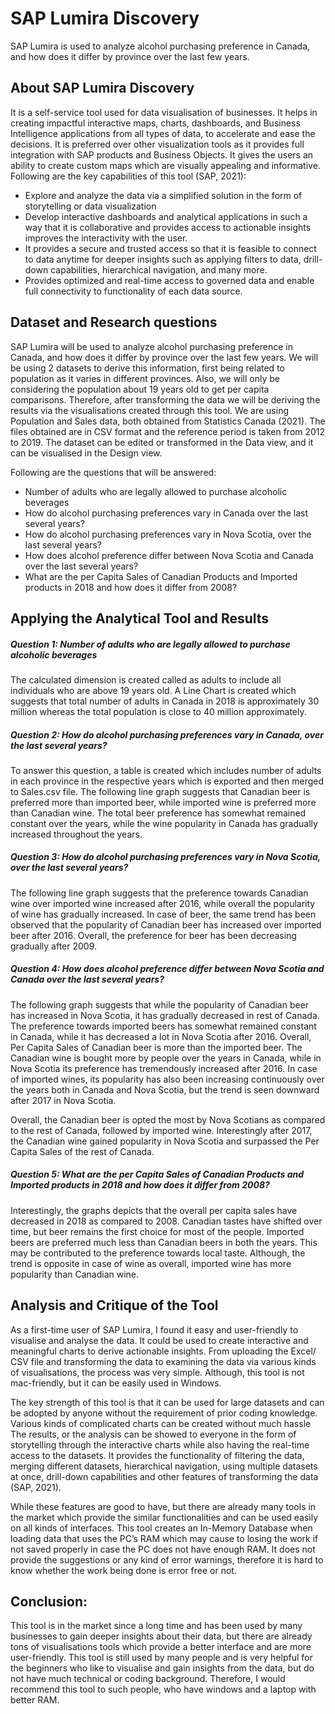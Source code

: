 # SAP Lumira Discovery
SAP Lumira is used to analyze alcohol purchasing preference in Canada, and how does it differ by province over the last few years.

## About SAP Lumira Discovery

It is a self-service tool used for data visualisation of businesses. It helps in creating impactful interactive maps, charts, dashboards, and Business Intelligence applications from all types of data, to accelerate and ease the decisions. It is preferred over other visualization tools as it provides full integration with SAP products and Business Objects. It gives the users an ability to create custom maps which are visually appealing and informative. Following are the key capabilities of this tool (SAP, 2021):

 - Explore and analyze the data via a simplified solution in the form of storytelling or data visualization
 - Develop interactive dashboards and analytical applications in such a way that it is collaborative and provides access to actionable insights improves the interactivity with the user.
 - It provides a secure and trusted access so that it is feasible to connect to data anytime for deeper insights such as applying filters to data, drill-down capabilities, hierarchical navigation, and many more.
 - Provides optimized and real-time access to governed data and enable full connectivity to functionality of each data source.

## Dataset and Research questions

SAP Lumira will be used to analyze alcohol purchasing preference in Canada, and how does it differ by province over the last few years. We will be using 2 datasets to derive this information, first being related to population as it varies in different provinces. Also, we will only be considering the population about 19 years old to get per capita comparisons. Therefore, after transforming the data we will be deriving the results via the visualisations created through this tool. We are using Population and Sales data, both obtained from Statistics Canada (2021). The files obtained are in CSV format and the reference period is taken from 2012 to 2019. The dataset can be edited or transformed in the Data view, and it can be visualised in the Design view.

Following are the questions that will be answered:

 - Number of adults who are legally allowed to purchase alcoholic beverages
 - How do alcohol purchasing preferences vary in Canada over the last several years?
 - How do alcohol purchasing preferences vary in Nova Scotia, over the last several years?
 - How does alcohol preference differ between Nova Scotia and Canada over the last several years?
 - What are the per Capita Sales of Canadian Products and Imported products in 2018 and how does it differ from 2008?

## Applying the Analytical Tool and Results

##### Question 1: Number of adults who are legally allowed to purchase alcoholic beverages
The calculated dimension is created called as adults to include all individuals who are above 19 years old. A Line Chart is created which suggests that total number of adults in Canada in 2018 is approximately 30 million whereas the total population is close to 40 million approximately.

##### Question 2: How do alcohol purchasing preferences vary in Canada, over the last several years?
To answer this question, a table is created which includes number of adults in each province in the respective years which is exported and then merged to Sales.csv file. The following line graph suggests that Canadian beer is preferred more than imported beer, while imported wine is preferred more than Canadian wine. The total beer preference has somewhat remained constant over the years, while the wine popularity in Canada has gradually increased throughout the years.

##### Question 3: How do alcohol purchasing preferences vary in Nova Scotia, over the last several years?
The following line graph suggests that the preference towards Canadian wine over imported wine increased after 2016, while overall the popularity of wine has gradually increased. In case of beer, the same trend has been observed that the popularity of Canadian beer has increased over imported beer after 2016. Overall, the preference for beer has been decreasing gradually after 2009.

##### Question 4: How does alcohol preference differ between Nova Scotia and Canada over the last several years?
The following graph suggests that while the popularity of Canadian beer has increased in Nova Scotia, it has gradually decreased in rest of Canada. The preference towards imported beers has somewhat remained constant in Canada, while it has decreased a lot in Nova Scotia after 2016. Overall, Per Capita Sales of Canadian beer is more than the imported beer. The Canadian wine is bought more by people over the years in Canada, while in Nova Scotia its preference has tremendously increased after 2016. In case of imported wines, its popularity has also been increasing continuously over the years both in Canada and Nova Scotia, but the trend is seen downward after 2017 in Nova Scotia.

Overall, the Canadian beer is opted the most by Nova Scotians as compared to the rest of Canada, followed by imported wine. Interestingly after 2017, the Canadian wine gained popularity in Nova Scotia and surpassed the Per Capita Sales of the rest of Canada.

##### Question 5: What are the per Capita Sales of Canadian Products and Imported products in 2018 and how does it differ from 2008?
Interestingly, the graphs depicts that the overall per capita sales have decreased in 2018 as compared to 2008. Canadian tastes have shifted over time, but beer remains the first choice for most of the people. Imported beers are preferred much less than Canadian beers in both the years. This may be contributed to the preference towards local taste. Although, the trend is opposite in case of wine as overall, imported wine has more popularity than Canadian wine.

## Analysis and Critique of the Tool

As a first-time user of SAP Lumira, I found it easy and user-friendly to visualise and analyse the data. It could be used to create interactive and meaningful charts to derive actionable insights. From uploading the Excel/ CSV file and transforming the data to examining the data via various kinds of visualisations, the process was very simple. Although, this tool is not mac-friendly, but it can be easily used in Windows.

The key strength of this tool is that it can be used for large datasets and can be adopted by anyone without the requirement of prior coding knowledge. Various kinds of complicated charts can be created without much hassle The results, or the analysis can be showed to everyone in the form of storytelling through the interactive charts while also having the real-time access to the datasets. It provides the functionality of filtering the data, merging different datasets, hierarchical navigation, using multiple datasets at once, drill-down capabilities and other features of transforming the data (SAP, 2021).

While these features are good to have, but there are already many tools in the market which provide the similar functionalities and can be used easily on all kinds of interfaces. This tool creates an In-Memory Database when loading data that uses the PC’s RAM which may cause to losing the work if not saved properly in case the PC does not have enough RAM. It does not provide the suggestions or any kind of error warnings, therefore it is hard to know whether the work being done is error free or not.

## Conclusion:
This tool is in the market since a long time and has been used by many businesses to gain deeper insights about their data, but there are already tons of visualisations tools which provide a better interface and are more user-friendly. This tool is still used by many people and is very helpful for the beginners who like to visualise and gain insights from the data, but do not have much technical or coding background. Therefore, I would recommend this tool to such people, who have windows and a laptop with better RAM.
